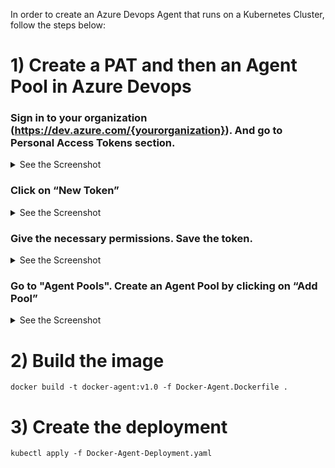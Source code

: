 

In order to create an Azure Devops Agent that runs on a Kubernetes Cluster, follow the steps below:

# 1) Create a PAT and then an Agent Pool in Azure Devops

### Sign in to your organization (https://dev.azure.com/{yourorganization}). And go to Personal Access Tokens section.

   <details><summary>See the Screenshot</summary>
   <p>
   
   ![1_Ly5V2WYCUEmhvy9FqB9vSw](https://user-images.githubusercontent.com/61777390/181875441-4bb0d72b-377d-4bd3-8d51-e36ce6df68df.png)
   
   </p>
   </details>

### Click on “New Token”

   <details><summary>See the Screenshot</summary>
   <p>
   
   ![1_Q9c1wl1fSnpWEIV12cP3aQ](https://user-images.githubusercontent.com/61777390/181875455-8f6e2a16-68ab-4228-9c84-346bb7b823aa.png)
   
   </p>
   </details>

### Give the necessary permissions. Save the token.

   <details><summary>See the Screenshot</summary>
   <p>
   
   ![1_b72aHVuyGyerZ1RPDIlHoQ](https://user-images.githubusercontent.com/61777390/181875472-4a49a741-9dc5-4dc5-bfb7-ded2227f6be1.png)
   
   </p>
   </details>

### Go to "Agent Pools". Create an Agent Pool by clicking on “Add Pool”

   <details><summary>See the Screenshot</summary>
   <p>
     
   ![1_OzoOBhA-GWQ95B4L__TNuw](https://user-images.githubusercontent.com/61777390/181875581-cd2de235-8bae-4321-8640-67547e59a254.png)
   
   </p>
   </details>

# 2) Build the image

````
docker build -t docker-agent:v1.0 -f Docker-Agent.Dockerfile .
````

# 3) Create the deployment

````
kubectl apply -f Docker-Agent-Deployment.yaml
````

